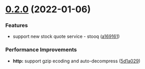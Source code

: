 # [0.2.0](https://github.com/mrl5/rs-tickers/compare/v0.1.0...v0.2.0) (2022-01-06)


### Features

* support new stock quote service - stooq ([a169161](https://github.com/mrl5/rs-tickers/commit/a16916144156dc7ad23e67b96a4f0eb793501b50))


### Performance Improvements

* **http:** support gzip ecoding and auto-decompress ([5d1a029](https://github.com/mrl5/rs-tickers/commit/5d1a029d68e47f1f68eff064954883e684129bbf))





